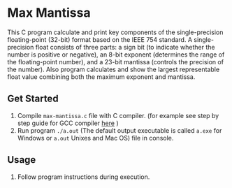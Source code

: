 # Max Mantissa

This C program calculate and print key components of the single-precision floating-point (32-bit) format based on the IEEE 754 standard. A single-precision float consists of three parts: a sign bit (to indicate whether the number is positive or negative), an 8-bit exponent (determines the range of the floating-point number), and a 23-bit mantissa (controls the precision of the number). Also program calculates and show the largest representable float value combining both the maximum exponent and mantissa.

## Get Started

1. Compile `max-mantissa.c` file with C compiler. (for example see step by step guide for GCC compiler [here](https://www3.ntu.edu.sg/home/ehchua/programming/cpp/gcc_make.html) )
2. Run program `./a.out` (The default output executable is called `a.exe` for Windows or `a.out` Unixes and Mac OS) file in console.

## Usage

1. Follow program instructions during execution.
